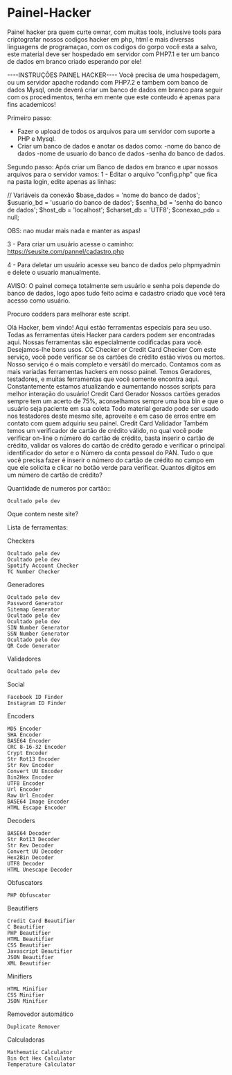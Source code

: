 # Painel-Hacker
Painel hacker pra quem curte ownar, com muitas tools, inclusive tools para criptografar nossos codigos hacker em php, html e mais diversas linguagens de programaçao, com os codigos do gorpo você esta a salvo, este material deve ser hospedado em servidor com PHP7.1 e ter um banco de dados em branco criado esperando por ele!


----INSTRUÇÕES PAINEL HACKER----
Você precisa de uma hospedagem, ou um servidor apache rodando com PHP7.2 e tambem com banco de dados Mysql, onde deverá criar um banco de dados em branco para seguir com os procedimentos, tenha em mente que este conteudo é apenas para fins academicos!

Primeiro passo:
- Fazer o upload de todos os arquivos para um servidor com suporte a PHP e Mysql.
- Criar um banco de dados e anotar os dados como:
-nome do banco de dados
-nome de usuario do banco de dados
-senha do banco de dados.

Segundo passo:
Após criar um Banco de dados em branco e upar nossos arquivos para o servidor vamos:
1 - Editar o arquivo "config.php" que fica na pasta login, edite apenas as linhas:

// Variáveis da conexão
$base_dados  = 'nome do banco de dados';
$usuario_bd  = 'usuario do banco de dados';
$senha_bd    = 'senha do banco de dados';
$host_db     = 'localhost';
$charset_db  = 'UTF8';
$conexao_pdo = null;

OBS: nao mudar mais nada e manter as aspas!

3 - Para criar um usuário  acesse o caminho:
https://seusite.com/pannel/cadastro.php

4 - Para deletar um usuário acesse seu banco de dados
pelo phpmyadmin e delete o usuario manualmente.


AVISO: O painel começa totalmente sem usuário e senha pois depende do banco de dados, logo apos tudo feito acima e cadastro criado que você tera acesso como usuário.

Procuro codders para melhorar este script.


Olá Hacker, bem vindo!
Aqui estão ferramentas especiais para seu uso. Todas as ferramentas úteis Hacker para carders podem ser encontradas aqui. Nossas ferramentas são especialmente codificadas para você. Desejamos-lhe bons usos.
CC Checker or Credit Card Checker
Com este serviço, você pode verificar se os cartões de crédito estão vivos ou mortos.
Nosso serviço é o mais completo e versátil do mercado.
Contamos com as mais variadas ferramentas hackers em nosso painel.
Temos Geradores, testadores, e muitas ferramentas que você somente encontra aqui.
Constantemente estamos atualizando e aumentando nossos scripts para melhor interação do usuário!
Credit Card Gerador
Nossos cartões gerados sempre tem um acerto de 75%, aconselhamos sempre uma boa bin e que o usuário seja paciente em sua coleta
Todo material gerado pode ser usado nos testadores deste mesmo site, aproveite e em caso de erros entre em contato com quem adquiriu seu painel.
Credit Card Validador
Também temos um verificador de cartão de crédito válido, no qual você pode verificar on-line o número do cartão de crédito, basta inserir o cartão de crédito, validar os valores do cartão de crédito gerado e verificar o principal identificador do setor e o Número da conta pessoal do PAN. Tudo o que você precisa fazer é inserir o número do cartão de crédito no campo em que ele solicita e clicar no botão verde para verificar.
Quantos dígitos em um número de cartão de crédito?

Quantidade de numeros por cartão::

    Ocultado pelo dev

Oque contem neste site?

Lista de ferramentas:

Checkers

    Ocultado pelo dev
    Ocultado pelo dev
    Spotify Account Checker
    TC Number Checker

Generadores

    Ocultado pelo dev
    Password Generator
    Sitemap Generator
    Ocultado pelo dev
    Ocultado pelo dev
    SIN Number Generator
    SSN Number Generator
    Ocultado pelo dev
    QR Code Generator

Validadores

    Ocultado pelo dev

Social

    Facebook ID Finder
    Instagram ID Finder

Encoders

    MD5 Encoder
    SHA Encoder
    BASE64 Encoder
    CRC 8-16-32 Encoder
    Crypt Encoder
    Str Rot13 Encoder
    Str Rev Encoder
    Convert UU Encoder
    Bin2Hex Encoder
    UTF8 Encoder
    Url Encoder
    Raw Url Encoder
    BASE64 Image Encoder
    HTML Escape Encoder

Decoders

    BASE64 Decoder
    Str Rot13 Decoder
    Str Rev Decoder
    Convert UU Decoder
    Hex2Bin Decoder
    UTF8 Decoder
    HTML Unescape Decoder

Obfuscators

    PHP Obfuscator

Beautifiers

    Credit Card Beautifier
    C Beautifier
    PHP Beautifier
    HTML Beautifier
    CSS Beautifier
    Javascript Beautifier
    JSON Beautifier
    XML Beautifier

Minifiers

    HTML Minifier
    CSS Minifier
    JSON Minifier

Removedor automático

    Duplicate Remover

Calculadoras

    Mathematic Calculator
    Bin Oct Hex Calculator
    Temperature Calculator


